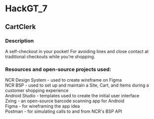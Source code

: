 # HackGT_7
## CartClerk
### Description
A self-checkout in your pocket! For avoiding lines and close contact at traditional checkouts while you're shopping.

### Resources and open-source projects used:
NCR Design System - used to create wireframe on Figma <br />
NCR BSP - used to set up and maintain a Site, Cart, and Items during a customer shopping experience <br />
Android Studio - templates used to create the initial user interface <br />
Zxing - an open-source barcode scanning app for Android <br />
Figma - for wireframing the app idea <br />
Postman - for simulating calls to and from NCR's BSP API <br />
